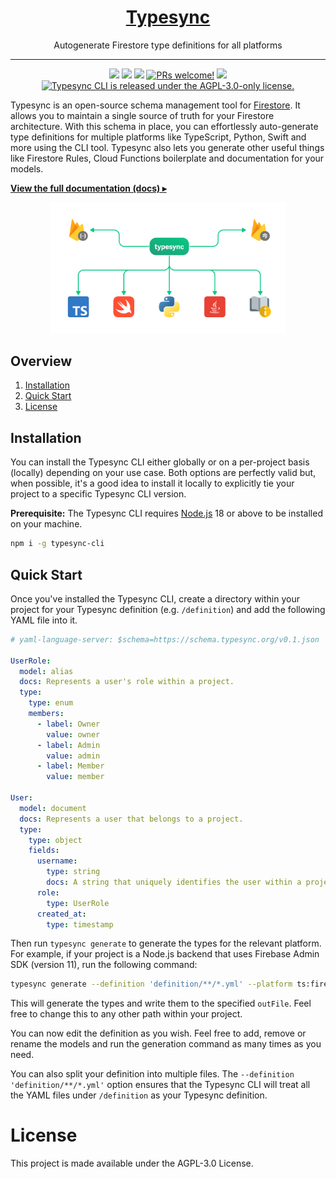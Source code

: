 <h1 align="center">
  <a href="https://docs.typesync.org">
    Typesync
  </a>
</h1>

<p align="center">
    Autogenerate Firestore type definitions for all platforms
</p>

---

<p align="center">
    <a href="https://npmjs.com/package/typesync-cli" alt="Latest version">
        <img src="https://img.shields.io/npm/v/typesync-cli?label=latest" /></a>
    <a href="https://app.circleci.com/pipelines/github/kafkas/typesync" alt="Build status">
        <img src="https://circleci.com/gh/kafkas/typesync.svg?style=shield" /></a>
    <a href="https://github.com/kafkas/typesync/pulls" alt="Activity">
        <img src="https://img.shields.io/github/commit-activity/m/kafkas/typesync" /></a>
    <a href="https://github.com/kafkas/typesync">
      <img src="https://img.shields.io/badge/PRs-welcome-brightgreen.svg" alt="PRs welcome!" /></a>
    <a href="https://www.npmjs.com/package/typesync-cli" alt="NPM unpacked size">
        <img src="https://img.shields.io/npm/unpacked-size/typesync-cli" /></a>
    <a href="https://github.com/kafkas/typesync/blob/main/LICENSE">
      <img src="https://img.shields.io/badge/License-AGPL%20v3-blue.svg" alt="Typesync CLI is released under the AGPL-3.0-only license." /></a>
</p>

Typesync is an open-source schema management tool for [Firestore](https://cloud.google.com/firestore). It allows you to maintain a single source of truth for your Firestore architecture. With this schema in place, you can effortlessly auto-generate type definitions for multiple platforms like TypeScript, Python, Swift and more using the CLI tool. Typesync also lets you generate other useful things like Firestore Rules, Cloud Functions boilerplate and documentation for your models.

[**View the full documentation (docs) ▸**](https://docs.typesync.org)

<div align="center">
  <a href="https://docs.typesync.org">
    <img src="images/architecture3.png" style="max-width:75%;" alt="header" />
  </a>
</div>

## Overview

1. [Installation](#Installation)
1. [Quick Start](#Quick-Start)
1. [License](#License)

## Installation

You can install the Typesync CLI either globally or on a per-project basis (locally) depending on your use case. Both options are perfectly valid but, when possible, it's a good idea to install it locally to explicitly tie your project to a specific Typesync CLI version.

**Prerequisite:** The Typesync CLI requires [Node.js](https://nodejs.org) 18 or above to be installed on your machine.

```bash
npm i -g typesync-cli
```

## Quick Start

Once you've installed the Typesync CLI, create a directory within your project for your Typesync definition (e.g. `/definition`) and add the following YAML file into it.

```yaml models.yml
# yaml-language-server: $schema=https://schema.typesync.org/v0.1.json

UserRole:
  model: alias
  docs: Represents a user's role within a project.
  type:
    type: enum
    members:
      - label: Owner
        value: owner
      - label: Admin
        value: admin
      - label: Member
        value: member

User:
  model: document
  docs: Represents a user that belongs to a project.
  type:
    type: object
    fields:
      username:
        type: string
        docs: A string that uniquely identifies the user within a project.
      role:
        type: UserRole
      created_at:
        type: timestamp
```

Then run `typesync generate` to generate the types for the relevant platform. For example, if your project is a Node.js backend that uses Firebase Admin SDK (version 11), run the following command:

```bash
typesync generate --definition 'definition/**/*.yml' --platform ts:firebase-admin:11 --outFile models.ts
```

This will generate the types and write them to the specified `outFile`. Feel free to change this to any other path within your project.

You can now edit the definition as you wish. Feel free to add, remove or rename the models and run the generation command as many times as you need.

You can also split your definition into multiple files. The `--definition 'definition/**/*.yml'` option ensures that the Typesync CLI will treat all the YAML files under `/definition` as your Typesync definition.

# License

This project is made available under the AGPL-3.0 License.

